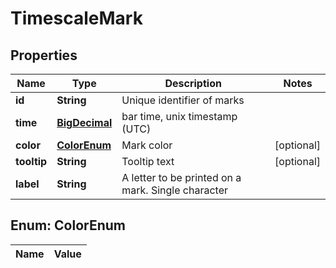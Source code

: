 
# TimescaleMark

## Properties
Name | Type | Description | Notes
------------ | ------------- | ------------- | -------------
**id** | **String** | Unique identifier of marks | 
**time** | [**BigDecimal**](BigDecimal.md) | bar time, unix timestamp (UTC) | 
**color** | [**ColorEnum**](#ColorEnum) | Mark color |  [optional]
**tooltip** | **String** | Tooltip text |  [optional]
**label** | **String** | A letter to be printed on a mark. Single character | 


<a name="ColorEnum"></a>
## Enum: ColorEnum
Name | Value
---- | -----




